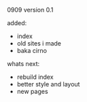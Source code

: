 0909 version 0.1

added:
- index
- old sites i made
- baka cirno

whats next:
- rebuild index
- better style and layout
- new pages
